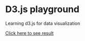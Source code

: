 # D3.js playground

Learning d3.js for data visualization

[Click here to see result](https://htmlpreview.github.io/?https://github.com/willau/d3js_playground/blob/master/hello_world.html)
